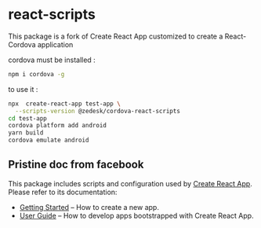 # react-scripts

This package is a fork of Create React App customized to create a React-Cordova application

cordova must be installed :

```bash
npm i cordova -g
```

to use it :

```bash
npx  create-react-app test-app \
  --scripts-version @zedesk/cordova-react-scripts
cd test-app
cordova platform add android
yarn build
cordova emulate android
```

## Pristine doc from facebook

This package includes scripts and configuration used by [Create React App](https://github.com/facebook/create-react-app).<br>
Please refer to its documentation:

- [Getting Started](https://facebook.github.io/create-react-app/docs/getting-started) – How to create a new app.
- [User Guide](https://facebook.github.io/create-react-app/) – How to develop apps bootstrapped with Create React App.
